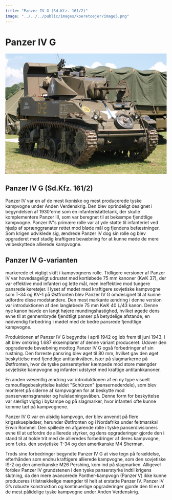 ```yaml
---
title: "Panzer IV G (Sd.Kfz. 161/2)"
image: "../../../public/images/koeretoejer/image5.png"
---
```

# Panzer IV G

![Et billede, der indeholder våben, Kampvogn, udendørs, Selvkørende artilleriAutomatisk genereret beskrivelse](../../../public/images/koeretoejer/image5.png)

## Panzer IV G (Sd.Kfz. 161/2)

Panzer IV var en af de mest ikoniske og mest producerede tyske kampvogne under Anden Verdenskrig. Den blev oprindeligt designet i begyndelsen af 1930'erne som en infanteristøttetank, der skulle komplementere Panzer III, som var beregnet til at bekæmpe fjendtlige kampvogne. Panzer IV's primære rolle var at yde støtte til infanteriet ved hjælp af sprænggranater rettet mod bløde mål og fjendens befæstninger. Som krigen udviklede sig, ændrede Panzer IV dog sin rolle og blev opgraderet med stadig kraftigere bevæbning for at kunne møde de mere velbeskyttede allierede kampvogne.

## Panzer IV G-varianten
 markerede et vigtigt skift i kampvognens rolle. Tidligere versioner af Panzer IV var hovedsageligt udrustet med kortløbede 75 mm kanoner (KwK 37), der var effektive mod infanteri og lette mål, men ineffektive mod tungere pansrede køretøjer. I lyset af mødet med kraftigere sovjetiske kampvogne som T-34 og KV-1 på Østfronten blev Panzer IV G omdesignet til at kunne udfordre disse modstandere. Den mest markante ændring i denne version var introduktionen af den langløbede 75 mm KwK 40 L/43 kanon. Denne nye kanon havde en langt højere mundingshastighed, hvilket øgede dens evne til at gennembryde fjendtligt panser på betydelige afstande, en nødvendig forbedring i mødet med de bedre pansrede fjendtlige kampvogne.

Produktionen af Panzer IV G begyndte i april 1942 og løb frem til juni 1943\. I alt blev omkring 1.687 eksemplarer af denne variant produceret. Udover den opgraderede bevæbning modtog Panzer IV G også forbedringer af sin rustning. Den forreste pansring blev øget til 80 mm, hvilket gav den øget beskyttelse mod fjendtlige antitankvåben, især på slagmarkerne på Østfronten, hvor de tyske panserstyrker kæmpede mod store mængder sovjetiske kampvogne og infanteri udstyret med kraftige antitankkanoner.

En anden væsentlig ændring var introduktionen af en ny type visuelt camouflagebeskyttelse kaldet "Schürzen" (pansernederdele), som blev monteret på siderne af kampvognen for at beskytte mod panserværnsgranater og huleladningsvåben. Denne form for beskyttelse var særligt vigtig i bykampe og på slagmarker, hvor infanteri ofte kunne komme tæt på kampvognene.

Panzer IV G var en alsidig kampvogn, der blev anvendt på flere krigsskuepladser, herunder Østfronten og i Nordafrika under feltmarskal Erwin Rommel. Den spillede en afgørende rolle i tyske panserdivisioners evne til at udfordre de allierede styrker, og dens opgraderinger gjorde den i stand til at holde trit med de allieredes forbedringer af deres kampvogne, som f.eks. den sovjetiske T-34 og den amerikanske M4 Sherman.

Trods sine forbedringer begyndte Panzer IV G at vise tegn på forældelse, efterhånden som endnu kraftigere allierede kampvogne, som den sovjetiske IS-2 og den amerikanske M26 Pershing, kom ind på slagmarken. Alligevel forblev Panzer IV grundstenen i den tyske panserstyrke indtil krigens slutning, da den mere avancerede Panther-kampvogn (Panzer V) ikke kunne produceres i tilstrækkelige mængder til helt at erstatte Panzer IV. Panzer IV G’s robuste konstruktion og kontinuerlige opgraderinger gjorde den til en af de mest pålidelige tyske kampvogne under Anden Verdenskrig.
